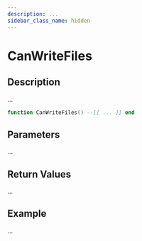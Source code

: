 ```yaml
---
description: ...
sidebar_class_name: hidden
---
```


# CanWriteFiles

## Description

...

```lua
function CanWriteFiles() --[[ ... ]] end
```

## Parameters

...

## Return Values

...

## Example

...

